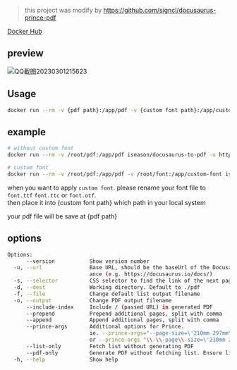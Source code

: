 
>  this project was modify by https://github.com/signcl/docusaurus-prince-pdf

[Docker Hub](https://hub.docker.com/r/iseason/docusaurus-to-pdf)

## preview

![QQ截图20230301215623](https://user-images.githubusercontent.com/65019366/222173525-efa2500a-6083-4316-a7f2-1d4f1e4fb32b.png)

## Usage

~~~ bash
docker run --rm -v {pdf path}:/app/pdf -v {custom font path}:/app/custom-font iseason/docusaurus-to-pdf -u {doc url}
~~~

## example

~~~ bash
# without custom font
docker run --rm -v /root/pdf:/app/pdf iseason/docusaurus-to-pdf -u https://docusaurus.io/docs

# custom font
docker run --rm -v /root/pdf:/app/pdf -v /root/font:/app/custom-font iseason/docusaurus-to-pdf -u https://docusaurus.io/docs
~~~

when you want to apply `custom font`. please rename your font file to `font.ttf` `font.ttc` or `font.otf`.  
then place it into {custom font path} which path in your local system

your pdf file will be save at {pdf path} 

## options

~~~ bash 
Options:
      --version           Show version number                          [boolean]
  -u, --url               Base URL, should be the baseUrl of the Docusaurus inst
                          ance (e.g. https://docusaurus.io/docs/)       [string]
  -s, --selector          CSS selector to find the link of the next page[string]
  -d, --dest              Working directory. Default to ./pdf           [string]
  -f, --file              Change default list output filename           [string]
  -o, --output            Change PDF output filename                    [string]
      --include-index     Include / (passed URL) in generated PDF
      --prepend           Prepend additional pages, split with comma    [string]
      --append            Append additional pages, split with comma     [string]
      --prince-args       Additional options for Prince.                [string]
                          ie. --prince-args="--page-size=\'210mm 297mm\'" 
                          or --prince-args "\\-\\-page\\-size=\'210mm 297mm\'" 
      --list-only         Fetch list without generating PDF
      --pdf-only          Generate PDF without fetching list. Ensure list exists
  -h, --help              Show help                                    [boolean]
~~~
